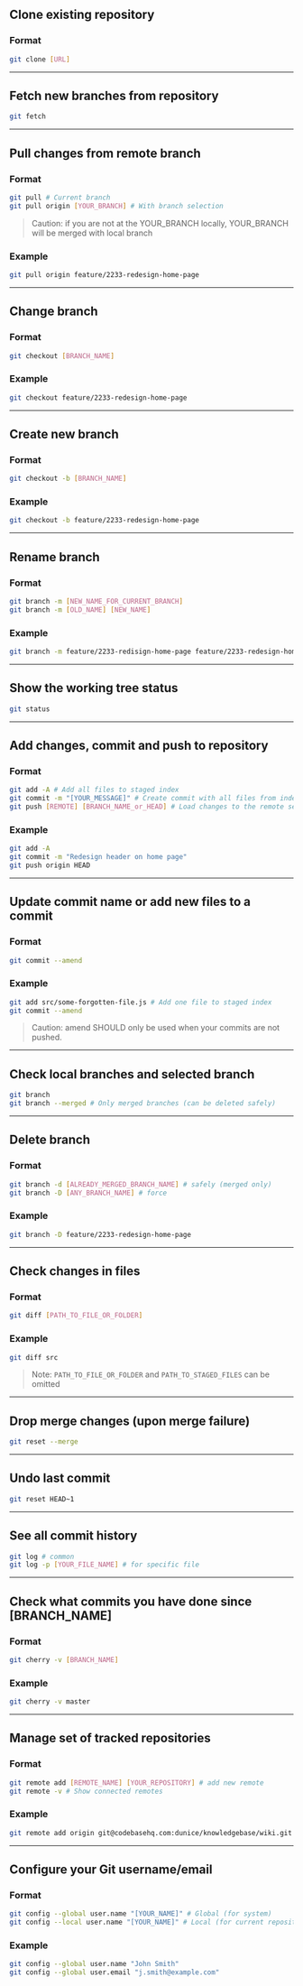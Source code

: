 ## Clone existing repository
### Format
```bash
git clone [URL]
```

---

## Fetch new branches from repository
```bash
git fetch
```

---

## Pull changes from remote branch
### Format
```bash
git pull # Current branch
git pull origin [YOUR_BRANCH] # With branch selection
```
> Caution: if you are not at the YOUR_BRANCH locally, YOUR_BRANCH will be merged with local branch
### Example
```bash
git pull origin feature/2233-redesign-home-page
```

---

## Change branch
### Format
```bash
git checkout [BRANCH_NAME]
```
### Example

```bash
git checkout feature/2233-redesign-home-page
```

---

## Create new branch
### Format
```bash
git checkout -b [BRANCH_NAME]
```
### Example
```bash
git checkout -b feature/2233-redesign-home-page
```

---

## Rename branch
### Format
```bash
git branch -m [NEW_NAME_FOR_CURRENT_BRANCH]
git branch -m [OLD_NAME] [NEW_NAME]
```
### Example
```bash
git branch -m feature/2233-redisign-home-page feature/2233-redesign-home-page
```

---

## Show the working tree status

```bash
git status
```

---

## Add changes, commit and push to repository
### Format
```bash
git add -A # Add all files to staged index
git commit -m "[YOUR_MESSAGE]" # Create commit with all files from index
git push [REMOTE] [BRANCH_NAME_or_HEAD] # Load changes to the remote server
```
### Example
```bash
git add -A
git commit -m "Redesign header on home page"
git push origin HEAD
```

---

## Update commit name or add new files to a commit
### Format
```bash
git commit --amend
```
### Example
```bash
git add src/some-forgotten-file.js # Add one file to staged index
git commit --amend
```
> Caution: amend SHOULD only be used when your commits are not pushed.

---

## Check local branches and selected branch
```bash
git branch
git branch --merged # Only merged branches (can be deleted safely)
```

---

## Delete branch
### Format
```bash
git branch -d [ALREADY_MERGED_BRANCH_NAME] # safely (merged only)
git branch -D [ANY_BRANCH_NAME] # force
```
### Example
```bash
git branch -D feature/2233-redesign-home-page
```

---

## Check changes in files
### Format
```bash
git diff [PATH_TO_FILE_OR_FOLDER]
```
### Example
```bash
git diff src
```
> Note: `PATH_TO_FILE_OR_FOLDER` and `PATH_TO_STAGED_FILES` can be omitted

---


## Drop merge changes (upon merge failure)
```bash
git reset --merge
```

---

## Undo last commit
```bash
git reset HEAD~1
```

---


## See all commit history
```bash
git log # common
git log -p [YOUR_FILE_NAME] # for specific file
```

---


## Check what commits you have done since [BRANCH_NAME]
### Format
```bash
git cherry -v [BRANCH_NAME]
```
### Example
```bash
git cherry -v master
```

---

## Manage set of tracked repositories
### Format
```bash
git remote add [REMOTE_NAME] [YOUR_REPOSITORY] # add new remote
git remote -v # Show connected remotes
```
### Example
```bash
git remote add origin git@codebasehq.com:dunice/knowledgebase/wiki.git
```

---

## Configure your Git username/email
### Format
```bash
git config --global user.name "[YOUR_NAME]" # Global (for system)
git config --local user.name "[YOUR_NAME]" # Local (for current repository)
```
### Example
```bash
git config --global user.name "John Smith"
git config --global user.email "j.smith@example.com"
```
